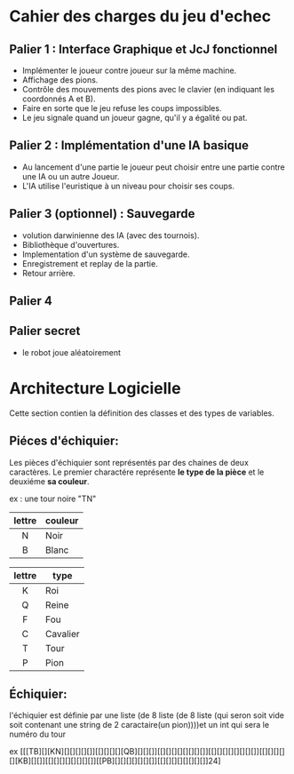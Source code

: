 # Cahier des charges du jeu d'echec

## Palier 1 : Interface Graphique et JcJ fonctionnel

- Implémenter le joueur contre joueur sur la même machine.
- Affichage des pions.
- Contrôle des mouvements des pions avec le clavier (en indiquant les coordonnés A et B).
- Faire en sorte que le jeu refuse les coups impossibles. 
- Le jeu signale quand un joueur gagne, qu'il y a égalité ou pat.

## Palier 2 : Implémentation d'une IA basique

- Au lancement d'une partie le joueur peut choisir entre une partie contre une IA ou un autre Joueur.
- L'IA utilise l'euristique à un niveau pour choisir ses coups.

## Palier 3 (optionnel) : Sauvegarde 

- volution darwinienne des IA (avec des tournois).
- Bibliothèque d'ouvertures.
- Implementation d'un système de sauvegarde.
- Enregistrement et replay de la partie.
- Retour arrière.

## Palier 4

## Palier secret

- le robot joue aléatoirement

# Architecture Logicielle

Cette section contien la définition des classes et des types de variables.

## Piéces d'échiquier:

Les pièces d'échiquier sont représentés par des chaines de deux caractères. Le premier charactére représente **le type de la pièce** et le deuxiéme **sa couleur**.

ex : une tour noire "TN"

|lettre|couleur|
|:----:|-------|
|N     |Noir   |
|B     |Blanc  |

|lettre | type    |
|:-----:|---------|
| K	| Roi     |
| Q	| Reine  |
| F	| Fou     |
| C	| Cavalier|
| T     | Tour    |
| P	| Pion    |

## Échiquier:
l'échiquier est définie par une liste (de 8 liste (de 8 liste (qui seron soit vide soit contenant une string de 2 caractaire(un pion))))et un int qui sera le numéro du tour   

ex [[[TB][][KN][][][][][]][[][][][][QB][][][]][[][][][][][][][]][[][][][][][][][]][[][][][][][KB][][]][[][][][][][][][]][[PB][][][][][][][]][[][][][][][][][]]24] 


